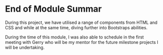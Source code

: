 # End of Module Summar

During this project, we have utilised a range of components from HTML and CSS and while at the same time, diving further into Bootstraps abilities. 

During the time of this module, I was also able to schedule in the first meeting with Gerry who will be my mentor for the future milestone projects I will be undertaking.